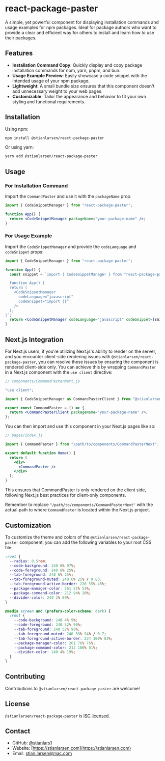 # react-package-paster

A simple, yet powerful component for displaying installation commands and usage examples for npm packages. Ideal for package authors who want to provide a clear and efficient way for others to install and learn how to use their packages.

## Features

- **Installation Command Copy**: Quickly display and copy package installation commands for npm, yarn, pnpm, and bun.
- **Usage Example Preview**: Easily showcase a code snippet with the intended usage of your npm package.
- **Lightweight**: A small bundle size ensures that this component doesn't add unnecessary weight to your web pages.
- **Customizable**: Tailor the appearance and behavior to fit your own styling and functional requirements.

## Installation

Using npm:

```bash
npm install @stianlarsen/react-package-paster
```

Or using yarn:

```bash
yarn add @stianlarsen/react-package-paster
```

## Usage

### For Installation Command

Import the `CommandPaster` and use it with the `packageName` prop:

```jsx
import { CodeSnippetManager } from "react-package-paster";

function App() {
  return <CodeSnippetManager packageName="your-package-name" />;
}
```

### For Usage Example

Import the `CodeSnippetManager` and provide the `codeLanguage` and `codeSnippet` props:

```jsx
import { CodeSnippetManager } from "react-package-paster";

function App() {
  const snippet = `import { CodeSnippetManager } from "react-package-paster"

  function App() {
  return (
    <CodeSnippetManager
      codeLanguage="javascript"
      codeSnippet="import {}"
    />
  );
}`;
  return <CodeSnippetManager codeLanguage="javascript" codeSnippet={snippet} />;
}
```

## Next.js Integration

For Next.js users, if you're utilizing Next.js's ability to render on the server, and you encounter client-side rendering issues with `@stianlarsen/react-package-paster`, you can resolve these issues by ensuring the component is rendered client-side only. You can achieve this by wrapping `CommandPaster` in a Next.js component with the `use client` directive:

```jsx
// components/CommandPasterNext.js

"use client";

import { CodeSnippetManager as CommandPasterClient } from "@stianlarsen/react-package-paster";

export const CommandPaster = () => {
  return <CommandPasterClient packageName="your-package-name" />;
};
```

You can then import and use this component in your Next.js pages like so:

```jsx
// pages/index.js

import { CommandPaster } from "/path/to/components/CommandPasterNext";

export default function Home() {
  return (
    <div>
      <CommandPaster />
    </div>
  );
}
```

This ensures that CommandPaster is only rendered on the client side, following Next.js best practices for client-only components.

Remember to replace `"/path/to/components/CommandPasterNext"` with the actual path to where `CommandPaster` is located within the Next.js project.

## Customization

To customize the theme and colors of the `@stianlarsen/react-package-paster` component, you can add the following variables to your root CSS file:

```css
:root {
  --radius: 0.5rem;
  --code-background: 240 6% 97%;
  --code-foreground: 240 6% 25%;
  --tab-foreground: 240 6% 25%;
  --tab-foreground-muted: 240 6% 25% / 0.83;
  --tab-foreground-active-border: 226 55% 45%;
  --package-manager-color: 261 51% 51%;
  --package-command-color: 212 94% 20%;
  --divider-color: 240 2% 89%;
}

@media screen and (prefers-color-scheme: dark) {
  :root {
    --code-background: 240 4% 9%;
    --code-foreground: 240 52% 96%;
    --tab-foreground: 240 52% 96%;
    --tab-foreground-muted: 240 33% 94% / 0.7;
    --tab-foreground-active-border: 234 100% 83%;
    --package-manager-color: 261 76% 76%;
    --package-command-color: 212 100% 81%;
    --divider-color: 240 4% 19%;
  }
}
```

## Contributing

Contributions to `@stianlarsen/react-package-paster` are welcome!

## License

`@stianlarsen/react-package-paster` is [ISC licensed](./LICENSE).

## Contact

- GitHub: [@stianlars1](https://github.com/stianlars1)
- Website: [https://stianlarsen.com](https://stianlarsen.com)
- Email: [stian.larsen@mac.com](mailto:stian.larsen@mac.com)
